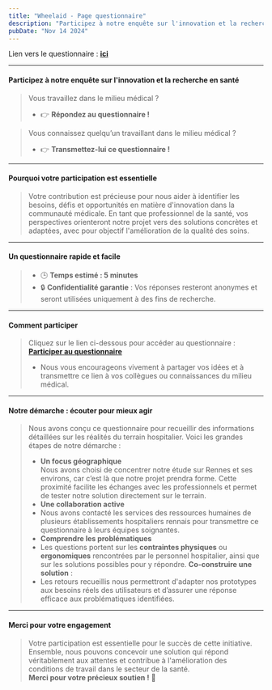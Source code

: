 ```yaml
---
title: "Wheelaid - Page questionnaire"
description: "Participez à notre enquête sur l'innovation et la recherche en santé"
pubDate: "Nov 14 2024"
---
```


Lien vers le questionnaire : [**ici**](https://forms.gle/iJg2YmuhuaahBCCW7)

---

#### **Participez à notre enquête sur l'innovation et la recherche en santé**
> Vous travaillez dans le milieu médical ?  
> - 👉 **Répondez au questionnaire !**

> Vous connaissez quelqu’un travaillant dans le milieu médical ?  
>- 👉 **Transmettez-lui ce questionnaire !**

---

#### **Pourquoi votre participation est essentielle**
> Votre contribution est précieuse pour nous aider à identifier les besoins, défis et opportunités en matière d'innovation dans la communauté médicale. En tant que professionnel de la santé, vos perspectives orienteront notre projet vers des solutions concrètes et adaptées, avec pour objectif l'amélioration de la qualité des soins.

---

#### **Un questionnaire rapide et facile**
> - 🕒 **Temps estimé : 5 minutes**  
> - 🔒 **Confidentialité garantie** : Vos réponses resteront anonymes et seront utilisées uniquement à des fins de recherche.

---

#### **Comment participer**
> Cliquez sur le lien ci-dessous pour accéder au questionnaire :  
> [**Participer au questionnaire**](https://forms.gle/iJg2YmuhuaahBCCW7)
> - Nous vous encourageons vivement à partager vos idées et à transmettre ce lien à vos collègues ou connaissances du milieu médical.

---

#### **Notre démarche : écouter pour mieux agir**
> Nous avons conçu ce questionnaire pour recueillir des informations détaillées sur les réalités du terrain hospitalier. Voici les grandes étapes de notre démarche :
> - **Un focus géographique**  
>Nous avons choisi de concentrer notre étude sur Rennes et ses environs, car c’est là que notre projet prendra forme. Cette proximité facilite les échanges avec les professionnels et permet de tester notre solution directement sur le terrain.
> - **Une collaboration active**
> - Nous avons contacté les services des ressources humaines de plusieurs établissements hospitaliers rennais pour transmettre ce questionnaire à leurs équipes soignantes.
> - **Comprendre les problématiques**
> - Les questions portent sur les **contraintes physiques** ou **ergonomiques** rencontrées par le personnel hospitalier, ainsi que sur les solutions possibles pour y répondre.
> **Co-construire une solution** :  
> - Les retours recueillis nous permettront d'adapter nos prototypes aux besoins réels des utilisateurs et d’assurer une réponse efficace aux problématiques identifiées.

---

#### **Merci pour votre engagement**
> Votre participation est essentielle pour le succès de cette initiative. Ensemble, nous pouvons concevoir une solution qui répond véritablement aux attentes et contribue à l'amélioration des conditions de travail dans le secteur de la santé.  
> **Merci pour votre précieux soutien !** 🙏
